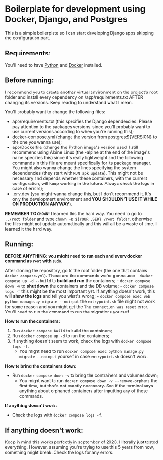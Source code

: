 # Boilerplate for development using Docker, Django, and Postgres

This is a simple boilerplate so I can start developing Django apps skipping the configuration part.

## Requirements:
You'll need to have [Python](https://wiki.python.org/moin/BeginnersGuide/Download) and [Docker](https://docs.docker.com/get-docker/) installed.

## Before running:

I recommend you to create another virtual environment on the project's root folder and install every dependency on /app/requirements.txt AFTER changing its versions. Keep reading to understand what I mean.

You'll probably want to change the following files:
- app/requirements.txt (this specifies the Django dependencies. Please pay attention to the packages versions, since you'll probably want to use current versions according to when you're running this);
- docker-compose.yml (change the version from postgres:${VERSION} to the one you wanna use);
- app/Dockerfile (change the Python image's version used. I still recommend using Alpine Linux (the -alpine at the end of the image's name specifies this) since it's really lightweight and the following commands in this file are meant specifically for its package manager. You might also wanna change the lines specifying the system dependencies (they start with `RUN apk update`). This might not be necessary and depends whether these containers, with the current configuration, will keep working in the future. Always check the logs in case of errors);
- .env.dev (you might wanna change this, but I don't recommend it. It's only the development environment and **YOU SHOULDN'T USE IT WHILE ON PRODUCTION ANYWAY**).

**REMEMBER TO `CHOWN`!** I learned this the hard way. You need to go to `../root_folder` and type `chown -R ${YOUR_USER} /root_folder`, otherwise the files might not update automatically and this will all be a waste of time. I learned it the hard way.

## Running:

**BEFORE ANYTHING: you might need to run each and every docker command as `root` with `sudo`.**

After cloning the repository, go to the root folder (the one that contains `docker-compose.yml`). These are the commands we're gonna use:
    - `docker compose up -d --build` to **build and run** the containers;
    - `docker compose down -v` to **shut down** the containers and the DB volume;
    - `docker compose logs -f` this might be the most important yet. If anything doesn't work, this will **show the logs** and tell you what's wrong;
    - `docker compose exec web python manage.py migrate --noinput` the `entrypoint.sh` file might not work for some reason and you might get the `The connection was reset` error. You'll need to run the command to run the migrations yourself.

**How to run the containers:**

1. Run `docker compose build` to build the containers;
2. Run `docker compose up -d` to run the containers;
3. If anything doesn't seem to work, check the logs with `docker compose logs -f`.
    - You might need to run `docker compose exec python manage.py migrate --noinput` yourself in case `entrypoint.sh` doesn't work.

**How to bring the containers down:**

- Run `docker compose down -v` to bring the contrainers and volumes down;
    - You might want to run `docker compose down -v --remove-orphans` the first time, but that's not exactly necessary. See if the terminal says anything about orphaned containers after inputting any of these commands.

**If anything doesn't work:**

- Check the logs with `docker compose logs -f`.

## If anything doesn't work:

Keep in mind this works perfectly in september of 2023. I literally just tested everything. However, assuming you're trying to use this 5 years from now, something might break. Check the logs for any errors.

